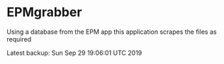 # EPMgrabber
Using a database from the EPM app this application scrapes the files as required


Latest backup: Sun Sep 29 19:06:01 UTC 2019
